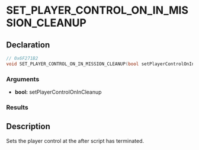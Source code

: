 # SET_PLAYER_CONTROL_ON_IN_MISSION_CLEANUP

## Declaration
```cpp
// 0x6F271B2
void SET_PLAYER_CONTROL_ON_IN_MISSION_CLEANUP(bool setPlayerControlOnInCleanup);
```

### Arguments
- **bool:** setPlayerControlOnInCleanup

### Results

## Description
Sets the player control at the after script has terminated.